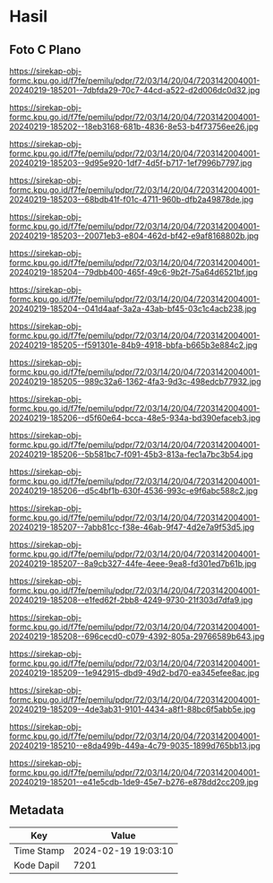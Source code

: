 # Hasil

## Foto C Plano

https://sirekap-obj-formc.kpu.go.id/f7fe/pemilu/pdpr/72/03/14/20/04/7203142004001-20240219-185201--7dbfda29-70c7-44cd-a522-d2d006dc0d32.jpg

https://sirekap-obj-formc.kpu.go.id/f7fe/pemilu/pdpr/72/03/14/20/04/7203142004001-20240219-185202--18eb3168-681b-4836-8e53-b4f73756ee26.jpg

https://sirekap-obj-formc.kpu.go.id/f7fe/pemilu/pdpr/72/03/14/20/04/7203142004001-20240219-185203--9d95e920-1df7-4d5f-b717-1ef7996b7797.jpg

https://sirekap-obj-formc.kpu.go.id/f7fe/pemilu/pdpr/72/03/14/20/04/7203142004001-20240219-185203--68bdb41f-f01c-4711-960b-dfb2a49878de.jpg

https://sirekap-obj-formc.kpu.go.id/f7fe/pemilu/pdpr/72/03/14/20/04/7203142004001-20240219-185203--20071eb3-e804-462d-bf42-e9af8168802b.jpg

https://sirekap-obj-formc.kpu.go.id/f7fe/pemilu/pdpr/72/03/14/20/04/7203142004001-20240219-185204--79dbb400-465f-49c6-9b2f-75a64d6521bf.jpg

https://sirekap-obj-formc.kpu.go.id/f7fe/pemilu/pdpr/72/03/14/20/04/7203142004001-20240219-185204--041d4aaf-3a2a-43ab-bf45-03c1c4acb238.jpg

https://sirekap-obj-formc.kpu.go.id/f7fe/pemilu/pdpr/72/03/14/20/04/7203142004001-20240219-185205--f591301e-84b9-4918-bbfa-b665b3e884c2.jpg

https://sirekap-obj-formc.kpu.go.id/f7fe/pemilu/pdpr/72/03/14/20/04/7203142004001-20240219-185205--989c32a6-1362-4fa3-9d3c-498edcb77932.jpg

https://sirekap-obj-formc.kpu.go.id/f7fe/pemilu/pdpr/72/03/14/20/04/7203142004001-20240219-185206--d5f60e64-bcca-48e5-934a-bd390efaceb3.jpg

https://sirekap-obj-formc.kpu.go.id/f7fe/pemilu/pdpr/72/03/14/20/04/7203142004001-20240219-185206--5b581bc7-f091-45b3-813a-fec1a7bc3b54.jpg

https://sirekap-obj-formc.kpu.go.id/f7fe/pemilu/pdpr/72/03/14/20/04/7203142004001-20240219-185206--d5c4bf1b-630f-4536-993c-e9f6abc588c2.jpg

https://sirekap-obj-formc.kpu.go.id/f7fe/pemilu/pdpr/72/03/14/20/04/7203142004001-20240219-185207--7abb81cc-f38e-46ab-9f47-4d2e7a9f53d5.jpg

https://sirekap-obj-formc.kpu.go.id/f7fe/pemilu/pdpr/72/03/14/20/04/7203142004001-20240219-185207--8a9cb327-44fe-4eee-9ea8-fd301ed7b61b.jpg

https://sirekap-obj-formc.kpu.go.id/f7fe/pemilu/pdpr/72/03/14/20/04/7203142004001-20240219-185208--e1fed62f-2bb8-4249-9730-21f303d7dfa9.jpg

https://sirekap-obj-formc.kpu.go.id/f7fe/pemilu/pdpr/72/03/14/20/04/7203142004001-20240219-185208--696cecd0-c079-4392-805a-29766589b643.jpg

https://sirekap-obj-formc.kpu.go.id/f7fe/pemilu/pdpr/72/03/14/20/04/7203142004001-20240219-185209--1e942915-dbd9-49d2-bd70-ea345efee8ac.jpg

https://sirekap-obj-formc.kpu.go.id/f7fe/pemilu/pdpr/72/03/14/20/04/7203142004001-20240219-185209--4de3ab31-9101-4434-a8f1-88bc6f5abb5e.jpg

https://sirekap-obj-formc.kpu.go.id/f7fe/pemilu/pdpr/72/03/14/20/04/7203142004001-20240219-185210--e8da499b-449a-4c79-9035-1899d765bb13.jpg

https://sirekap-obj-formc.kpu.go.id/f7fe/pemilu/pdpr/72/03/14/20/04/7203142004001-20240219-185201--e41e5cdb-1de9-45e7-b276-e878dd2cc209.jpg


## Metadata

| Key        | Value               |
| ---------- | ------------------- |
| Time Stamp | 2024-02-19 19:03:10 |
| Kode Dapil | 7201                |



